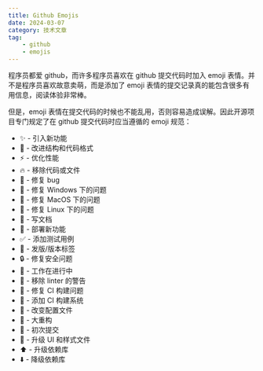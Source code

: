 ```yaml
---
title: Github Emojis
date: 2024-03-07
category: 技术文章
tag:
    - github
    - emojis
---
```


程序员都爱 github，而许多程序员喜欢在 github 提交代码时加入 emoji 表情。并不是程序员喜欢故意卖萌，而是添加了 emoji 表情的提交记录真的能包含很多有用信息，阅读体验非常棒。

<!-- more -->

但是，emoji 表情在提交代码的时候也不能乱用，否则容易造成误解。因此开源项目专门规定了在 github 提交代码时应当遵循的 emoji 规范：

* ✨ - 引入新功能
* 🎨 - 改进结构和代码格式
* ⚡️ - 优化性能
* 🔥 - 移除代码或文件
* 🐛 - 修复 bug
* 🏁 - 修复 Windows 下的问题
* 🍎 - 修复 MacOS 下的问题
* 🐧 - 修复 Linux 下的问题
* 📝 - 写文档
* 🚀 - 部署新功能
* ✅ - 添加测试用例
* 🔖 - 发版/版本标签
* 🔒 - 修复安全问题
* 🚧 - 工作在进行中
* 🚨 - 移除 linter 的警告
* 💚 - 修复 CI 构建问题
* 👷 - 添加 CI 构建系统
* 🔧 - 改变配置文件
* 🔨 - 大重构
* 🎉 - 初次提交
* 💄 - 升级 UI 和样式文件
* ⬆️ - 升级依赖库
* ⬇️ - 降级依赖库